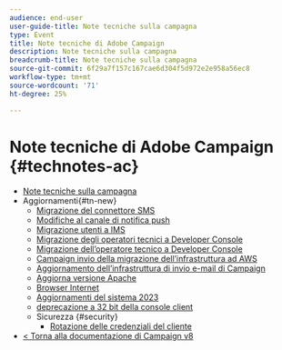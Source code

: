 ```yaml
---
audience: end-user
user-guide-title: Note tecniche sulla campagna
type: Event
title: Note tecniche di Adobe Campaign
description: Note tecniche sulla campagna
breadcrumb-title: Note tecniche sulla campagna
source-git-commit: 6f29a7f157c167cae6d304f5d972e2e958a56ec8
workflow-type: tm+mt
source-wordcount: '71'
ht-degree: 25%

---
```



# Note tecniche di Adobe Campaign {#technotes-ac}

+ [Note tecniche sulla campagna](technotes-home.md)
+ Aggiornamenti{#tn-new}
   + [Migrazione del connettore SMS](upgrades/sms-migration.md)
   + [Modifiche al canale di notifica push](upgrades/push-technote.md)
   + [Migrazione utenti a IMS](upgrades/migrate-users-to-ims.md)
   + [Migrazione degli operatori tecnici a Developer Console](upgrades/ims-migration.md)
   + [Migrazione dell’operatore tecnico a Developer Console](upgrades/ims-migration-old.md)
   + [Campaign invio della migrazione dell’infrastruttura ad AWS](upgrades/migrate-to-aws.md)
   + [Aggiornamento dell’infrastruttura di invio e-mail di Campaign](upgrades/upgrade-to-aws.md)
   + [Aggiorna versione Apache](upgrades/apache.md)
   + [Browser Internet](upgrades/browsers.md)
   + [Aggiornamenti del sistema 2023](upgrades/tech-stack-upgrade.md)
   + [deprecazione a 32 bit della console client](upgrades/console.md)
   + Sicurezza {#security}
      + [Rotazione delle credenziali del cliente](security/credential-rotation-guide.md)
+ [&lt; Torna alla documentazione di Campaign v8](https://experienceleague.adobe.com/it/docs/campaign/campaign-v8/campaign-home)
